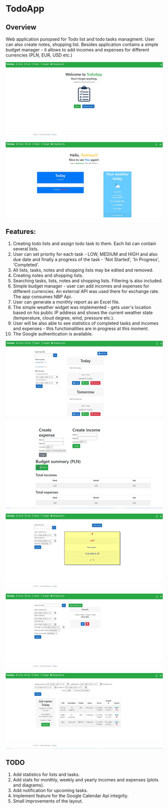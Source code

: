 # TodoApp

## Overview

Web application puropsed for Todo list and todo tasks managment. User can also create notes, shopping list. Besides application contains a simple budget manager - it allows to add incomes and expenses for different currencies (PLN, EUR, USD etc.)

![Image](https://github.com/Tomasz789/TodoApp-Deploying/blob/master/images/startpage.JPG)

![Image](https://github.com/Tomasz789/TodoApp-Deploying/blob/master/images/userpage.JPG)

## Features:

1. Creating todo lists and assign todo task to them. Each list can contain several lists.
2. User can set priority for each task - LOW, MEDIUM and HIGH and also due date and finally a progress of the task - 'Not Started', 'In Progress', 'Completed'.
3. All lists, tasks, notes and shopping lists may be edited and removed.
4. Creating notes and shopping lists.
5. Searching tasks, lists, notes and shopping lists. Filtering is also included.
6. Simple budget manager - user can add incomes and expenses for different currencies. An external API was used there for exchange rate. The app consumes NBP Api.
7. User can generate a monthly report as an Excel file.
8. The simple weather widget was implemented - gets user's location based on his public IP address and shows the current weather state (temperature, cloud degree, wind, pressure etc.).
9. User will be also able to see statistics of completed tasks and incomes and expenses - this functionalities are in progress at this moment.
10. The Google authentication is available.

![Image](https://github.com/Tomasz789/TodoApp-Deploying/blob/master/images/listpage.JPG)

![Image](https://github.com/Tomasz789/TodoApp-Deploying/blob/master/images/budget.JPG)

![Image](https://github.com/Tomasz789/TodoApp-Deploying/blob/master/images/notepage.JPG)

![Image](https://github.com/Tomasz789/TodoApp-Deploying/blob/master/images/shoppinglist.JPG)

![Image](https://github.com/Tomasz789/TodoApp-Deploying/blob/master/images/tasklist.JPG)

## TODO

1. Add statistics for lists and tasks.
2. Add stats for monthly, weekly and yearly incomes and expenses (plots and diagrams).
3. Add notification for upcoming tasks.
4. Implement feature for the Google Calendar Api integrity.
5. Small improvements of the layout.


